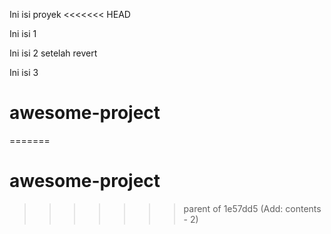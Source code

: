 Ini isi proyek 
<<<<<<< HEAD

Ini isi 1

Ini isi 2 setelah revert

Ini isi 3

# awesome-project
=======
# awesome-project
>>>>>>> parent of 1e57dd5 (Add: contents - 2)
